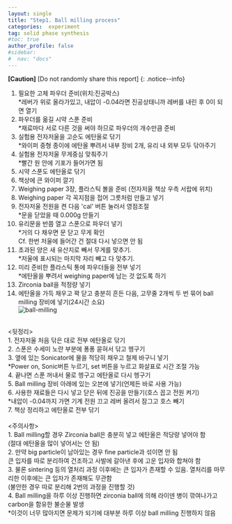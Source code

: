 ```yaml
---
layout: single
title: "Step1. Ball milling process"
categories:  experiment
tag: solid phase synthesis
#toc: true
author_profile: false
#sidebar:
#  nav: "docs"
---
```


**[Caution]** [Do not randomly share this report]
{: .notice--info}

1. 필요한 고체 파우더 준비(위치:진공박스)<br>
 *레버가 위로 올라가있고, 내압이 -0.04라면 진공상태니까 레버를 내린 후 0이 되면 열기<br>
2. 파우더를 옮길 시약 스푼 준비<br>
 *재료마다 서로 다른 것을 써야 하므로 파우더의 개수만큼 준비<br>
3. 실험용 전자저울을 고순도 에탄올로 닦기<br>
 *와이퍼 중형 종이에 에탄올 뿌려서 내부 장비 2개, 유리 내 외부 모두 닦아주기<br>
4. 실험용 전자저울 무게중심 맞춰주기<br>
 *빨간 원 안에 기포가 들어가면 됨<br>
5. 시약 스푼도 에탄올로 닦기<br>
6. 책상에 큰 와이퍼 깔기<br>
7. Weighing paper 3장, 플라스틱 볼을 준비 (전자저울 책상 우측 서랍에 위치)<br>
8. Weighing paper 각 꼭지점을 접어 그릇처럼 만들고 넣기<br>
9. 전자저울 전원을 켠 다음 'cal' 버튼 눌러서 영점조절<br>
 *문을 닫았을 때 0.000g 만들기<br>
10.	유리문을 반쯤 열고 스푼으로 파우더 넣기<br>
 *거의 다 채우면 문 닫고 무게 확인<br>
 Cf. 한번 저울에 들어간 건 절대 다시 넣으면 안 됨<br>
11.	초과된 양은 새 유산지로 빼서 무게를 맞추기.<br>
 *저울에 표시되는 마지막 자리 빼고 다 맞추기.<br>
12.	미리 준비한 플라스틱 통에 파우더들을 전부 넣기<br>
 *에탄올을 뿌려서 weighing paper에 남는 것 없도록 하기<br>
13.	Zirconia ball을 적정량 넣기<br>
14.	에탄올을 가득 채우고 꽉 닫고 충분히 흔든 다음, 고무줄 2개씩 두 번 묶어 ball milling 장비에 넣기(24시간 소요)<br>
![ball-milling](https://github.com/user-attachments/assets/7d5f9b57-e40c-4d85-b133-330ac76934e5)
<br>
<뒷정리><br>
1. 전자저울 처음 닦은 대로 전부 에탄올로 닦기<br>
2. 스푼은 수세미 노란 부분에 퐁퐁 묻혀서 닦고 헹구기<br>
3. 옆에 있는 Sonicator에 물을 적당히 채우고 철제 바구니 넣기<br>
 *Power on, Sonic버튼 누르기, set 버튼을 누르고 화살표로 시간 조절 가능<br>
4. 끝나면 스푼 꺼내서 물로 헹구고 에탄올로 다시 헹구기<br>  
5. Ball milling 장비 아래에 있는 오븐에 넣기(언제든 바로 사용 가능)<br>
6. 사용한 재료들은 다시 넣고 닫은 뒤에 진공을 만들기(호스 꼽고 전원 켜기)<br>
 *내압이 -0.04까지 가면 기계 전원 끄고 레버 올려서 잠그고 호스 빼기<br>
7. 책상 정리하고 에탄올로 전부 닦기<br>
<br>
<주의사항><br>
1. Ball milling할 경우 Zirconia ball은 충분히 넣고 에탄올은 적당량 넣어야 함<br>
 (절대 에탄올을 많이 넣어서는 안 됨)<br>
2. 만약 big particle이 남아있는 경우 fine particle과 섞이면 안 됨<br>
큰 입자를 따로 분리하여 건조하고 사발에 갈아낸 후에 고운 입자와 합쳐야 함<br>
3. 물론 sintering 등의 열처리 과정 이후에는 큰 입자가 존재할 수 있음. 열처리를 마무리한 이후에는 큰 입자가 존재해도 무관함<br>
 (불안한 경우 따로 분리해 2번의 과정을 진행할 것)<br>
4. Ball milling을 하루 이상 진행하면 zirconia ball에 의해 라이덴 병이 깎여나가고 carbon을 함유한 불순물 발생<br>
 *이것이 너무 많아지면 문제가 되기에 대부분 하루 이상 ball milling 진행하지 않음<br>
